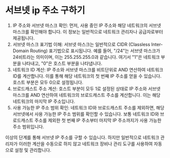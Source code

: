 # 서브넷 ip 주소 구하기

1. IP 주소와 서브넷 마스크 확인:
먼저, 사용 중인 IP 주소와 해당 네트워크의 서브넷 마스크를 확인해야 합니다. 이 정보는 일반적으로 네트워크 관리자나 공급자로부터 제공됩니다.
2. 서브넷 마스크 표기법 이해:
서브넷 마스크는 일반적으로 CIDR (Classless Inter-Domain Routing) 표기법으로 표시됩니다. 예를 들어, "/24"는 서브넷 마스크가 24비트라는 의미이며, 이는 255.255.255.0과 같습니다. 여기서 "1"은 네트워크 부분을 나타내고, "0"은 호스트 부분을 나타냅니다.
3. 네트워크 ID 계산:
IP 주소와 서브넷 마스크를 비트단위로 AND 연산하여 네트워크 ID를 계산합니다. 이를 통해 해당 네트워크의 첫 번째 IP 주소를 얻을 수 있습니다. 호스트 부분은 모두 0으로 설정됩니다.
4. 브로드캐스트 주소 계산:
호스트 부분이 모두 1로 설정된 상태로 IP 주소와 서브넷 마스크를 AND 연산하여 네트워크의 브로드캐스트 주소를 계산합니다. 이는 해당 네트워크의 마지막 IP 주소입니다.
5. 사용 가능한 IP 주소 범위 확인:
네트워크 ID와 브로드캐스트 주소를 제외하면, 해당 서브넷에서 사용 가능한 IP 주소 범위를 확인할 수 있습니다. 보통 네트워크 ID와 브로드캐스트 주소를 제외한 첫 번째 IP 주소부터 마지막 IP 주소까지가 사용 가능한 주소 범위입니다.

이상의 단계를 통해 서브넷 IP 주소를 구할 수 있습니다. 하지만 일반적으로 네트워크 관리자가 이러한 계산을 수동으로 하지 않고 네트워크 장비나 관리 도구를 사용하여 자동으로 설정 및 관리합니다.